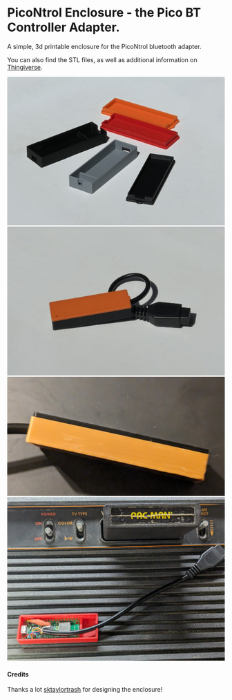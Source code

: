 
# PicoNtrol Enclosure - the Pico BT Controller Adapter.
A simple, 3d printable enclosure for the PicoNtrol bluetooth adapter.

You can also find the STL files, as well as additional information on [Thingiverse](https://www.thingiverse.com/thing:6567698).

![parts](../Images/Parts.jpg)
![parts](../Images/PicoNtrol.jpg)
![side](../Images/Side.jpg)
![inside](../Images/Inside.jpg)


#### Credits
Thanks a lot [sktaylortrash](https://github.com/sktaylortrash) for designing the enclosure!
